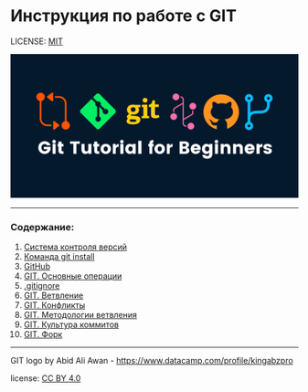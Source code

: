 # Инструкция по работе с GIT 

LICENSE: [MIT](./license.md)

![git-logo](./assets/git-logo.png)

---

### Содержание:
1. [Система контроля версий](./git.md)
2. [Команда git install](./git_install.md)
3. [GitHub](./github.md)
4. [GIT. Основные операции](./basic_commands.md)
5. [.gitignore](./file_gitignore.md)
6. [GIT. Ветвление](./git_branch.md)
7. [GIT. Конфликты](./git_conflicts.md)
8. [GIT. Методологии ветвления](./git_branching_methodologies.md)
9. [GIT. Культура коммитов](./git_commits.md)
10. [GIT. Форк](./git_fork.md)


---

GIT logo by Abid Ali Awan - https://www.datacamp.com/profile/kingabzpro

license: [CC BY 4.0](https://creativecommons.org/licenses/by/4.0/deed.ru)
